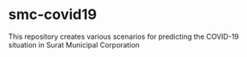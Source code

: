 # smc-covid19
This repository creates various scenarios for predicting the COVID-19 situation in Surat Municipal Corporation
